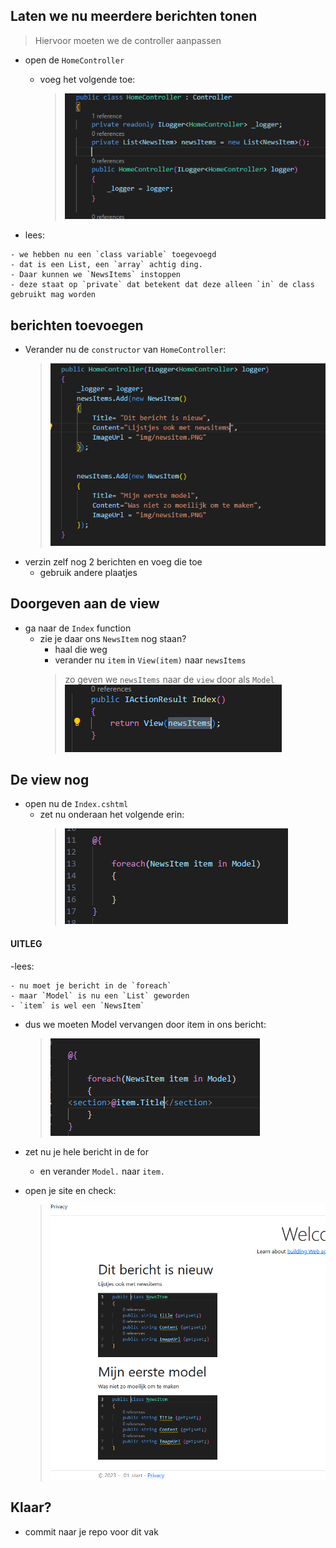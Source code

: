 
## Laten we nu meerdere berichten tonen

> Hiervoor moeten we de controller aanpassen

- open de `HomeController`
    - voeg het volgende toe:
        > ![](img/list.PNG)

- lees:
```
- we hebben nu een `class variable` toegevoegd
- dat is een List, een `array` achtig ding. 
- Daar kunnen we `NewsItems` instoppen
- deze staat op `private` dat betekent dat deze alleen `in` de class gebruikt mag worden
```
## berichten toevoegen

- Verander nu de `constructor` van `HomeController`:
    >![](img/add.PNG)
- verzin zelf nog 2 berichten en voeg die toe
    - gebruik andere plaatjes

## Doorgeven aan de view

- ga naar de `Index` function
    - zie je daar ons `NewsItem` nog staan?
        - haal die weg
        - verander nu `item` in `View(item)` naar `newsItems`
        > zo geven we `newsItems` naar de `view` door als `Model`
        > ![](img/IndexItems.PNG)

## De view nog

- open nu de `Index.cshtml`
    - zet nu onderaan het volgende erin:
        > ![](img/foreach.PNG)

#### UITLEG

-lees:
```
- nu moet je bericht in de `foreach`  
- maar `Model` is nu een `List` geworden  
- `item` is wel een `NewsItem`  
```

- dus we moeten Model vervangen door item in ons bericht:  
    > ![](img/forsection.PNG)

- zet nu je hele bericht in de for
    - en verander `Model.` naar `item.`

- open je site en check:
    > ![](img/newsmessages.PNG)

## Klaar?

- commit naar je repo voor dit vak